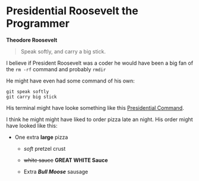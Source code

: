 # Presidential Roosevelt the Programmer #

**Theodore Roosevelt**

> Speak softly, and carry a big stick.

I believe if President Roosevelt was a coder he would have been a big fan of the `rm -rf` command and probably `rmdir`

He might have even had some command of his own: 
```
git speak softly 
git carry big stick
```

His terminal might have looke something like this [Presidential Command](https://github.com/jtmunoz/phase-0-gps-1/blob/master/screenshot.png).

I think he might might have liked to order pizza late an night. His order might have looked like this:

- One extra **large** pizza
 
  * *soft* pretzel crust
  
  * ~~white sauce~~ **GREAT WHITE Sauce**

  * Extra **_Bull Moose_** sausage
  

